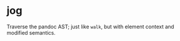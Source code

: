 jog
===

Traverse the pandoc AST; just like `walk`, but with element
context and modified semantics.
